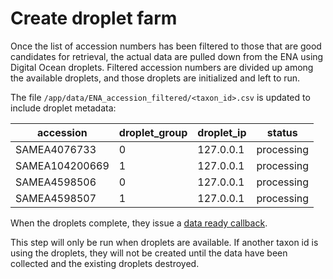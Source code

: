 # Create droplet farm

Once the list of accession numbers has been filtered to those that are good candidates for retrieval,
the actual data are pulled down from the ENA using Digital Ocean droplets. 
Filtered accession numbers are divided up among the available droplets, 
and those droplets are initialized and left to run.

The file `/app/data/ENA_accession_filtered/<taxon_id>.csv` is updated to include droplet metadata:

| accession	      | droplet_group	 | droplet_ip	 | status     |
|-----------------|----------------|-------------|------------|
| SAMEA4076733	   | 0	             | 127.0.0.1	  | processing |
| SAMEA104200669	 | 1	             | 127.0.0.1	  | processing |
| SAMEA4598506	   | 0	             | 127.0.0.1	  | processing |
| SAMEA4598507	   | 1	             | 127.0.0.1	  | processing |

When the droplets complete, they issue a [data ready callback](data_ready.md).

This step will only be run when droplets are available.
If another taxon id is using the droplets, they will not be created until the data have been collected
and the existing droplets destroyed.
